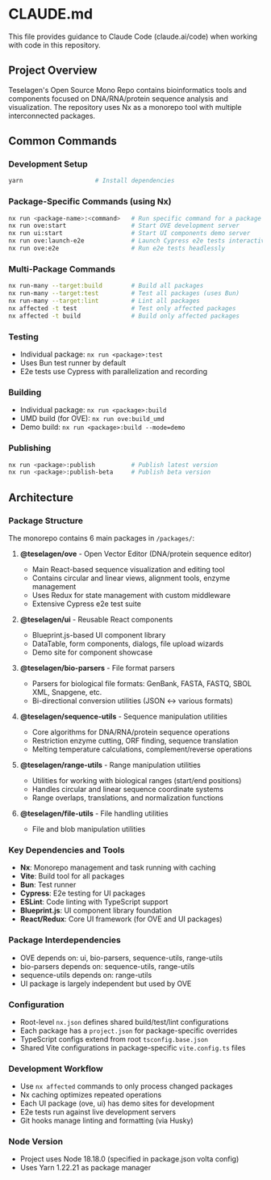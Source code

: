 # CLAUDE.md

This file provides guidance to Claude Code (claude.ai/code) when working with code in this repository.

## Project Overview

Teselagen's Open Source Mono Repo contains bioinformatics tools and components focused on DNA/RNA/protein sequence analysis and visualization. The repository uses Nx as a monorepo tool with multiple interconnected packages.

## Common Commands

### Development Setup
```bash
yarn                    # Install dependencies
```

### Package-Specific Commands (using Nx)
```bash
nx run <package-name>:<command>   # Run specific command for a package
nx run ove:start                  # Start OVE development server
nx run ui:start                   # Start UI components demo server
nx run ove:launch-e2e             # Launch Cypress e2e tests interactively
nx run ove:e2e                    # Run e2e tests headlessly
```

### Multi-Package Commands
```bash
nx run-many --target:build        # Build all packages
nx run-many --target:test         # Test all packages (uses Bun)
nx run-many --target:lint         # Lint all packages
nx affected -t test               # Test only affected packages
nx affected -t build              # Build only affected packages
```

### Testing
- Individual package: `nx run <package>:test`
- Uses Bun test runner by default
- E2e tests use Cypress with parallelization and recording

### Building
- Individual package: `nx run <package>:build`  
- UMD build (for OVE): `nx run ove:build_umd`
- Demo build: `nx run <package>:build --mode=demo`

### Publishing
```bash
nx run <package>:publish          # Publish latest version
nx run <package>:publish-beta     # Publish beta version
```

## Architecture

### Package Structure
The monorepo contains 6 main packages in `/packages/`:

1. **@teselagen/ove** - Open Vector Editor (DNA/protein sequence editor)
   - Main React-based sequence visualization and editing tool
   - Contains circular and linear views, alignment tools, enzyme management
   - Uses Redux for state management with custom middleware
   - Extensive Cypress e2e test suite

2. **@teselagen/ui** - Reusable React components
   - Blueprint.js-based UI component library
   - DataTable, form components, dialogs, file upload wizards
   - Demo site for component showcase

3. **@teselagen/bio-parsers** - File format parsers
   - Parsers for biological file formats: GenBank, FASTA, FASTQ, SBOL XML, Snapgene, etc.
   - Bi-directional conversion utilities (JSON ↔ various formats)

4. **@teselagen/sequence-utils** - Sequence manipulation utilities
   - Core algorithms for DNA/RNA/protein sequence operations
   - Restriction enzyme cutting, ORF finding, sequence translation
   - Melting temperature calculations, complement/reverse operations

5. **@teselagen/range-utils** - Range manipulation utilities
   - Utilities for working with biological ranges (start/end positions)
   - Handles circular and linear sequence coordinate systems
   - Range overlaps, translations, and normalization functions

6. **@teselagen/file-utils** - File handling utilities
   - File and blob manipulation utilities

### Key Dependencies and Tools
- **Nx**: Monorepo management and task running with caching
- **Vite**: Build tool for all packages  
- **Bun**: Test runner
- **Cypress**: E2e testing for UI packages
- **ESLint**: Code linting with TypeScript support
- **Blueprint.js**: UI component library foundation
- **React/Redux**: Core UI framework (for OVE and UI packages)

### Package Interdependencies
- OVE depends on: ui, bio-parsers, sequence-utils, range-utils
- bio-parsers depends on: sequence-utils, range-utils
- sequence-utils depends on: range-utils
- UI package is largely independent but used by OVE

### Configuration
- Root-level `nx.json` defines shared build/test/lint configurations
- Each package has a `project.json` for package-specific overrides
- TypeScript configs extend from root `tsconfig.base.json`
- Shared Vite configurations in package-specific `vite.config.ts` files

### Development Workflow
- Use `nx affected` commands to only process changed packages
- Nx caching optimizes repeated operations
- Each UI package (ove, ui) has demo sites for development
- E2e tests run against live development servers
- Git hooks manage linting and formatting (via Husky)

### Node Version
- Project uses Node 18.18.0 (specified in package.json volta config)
- Uses Yarn 1.22.21 as package manager